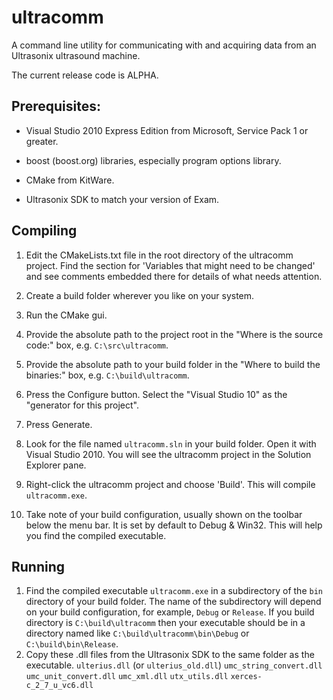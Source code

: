 ultracomm
=========

A command line utility for communicating with and acquiring data from an Ultrasonix ultrasound machine.

The current release code is ALPHA.


Prerequisites:
--------------


 - Visual Studio 2010 Express Edition from Microsoft, Service Pack 1 or greater.

 - boost (boost.org) libraries, especially program options library.

 - CMake from KitWare.

 - Ultrasonix SDK to match your version of Exam.


Compiling
---------

1. Edit the CMakeLists.txt file in the root directory of the ultracomm project.
   Find the section for 'Variables that might need to be changed' and see
   comments embedded there for details of what needs attention.

1. Create a build folder wherever you like on your system.

1. Run the CMake gui.

1. Provide the absolute path to the project root in the "Where is the source code:" 
   box, e.g. `C:\src\ultracomm`.

1. Provide the absolute path to your build folder in the "Where to build the
   binaries:" box, e.g. `C:\build\ultracomm`.

1. Press the Configure button. Select the "Visual Studio 10" as the
   "generator for this project".

1. Press Generate. 

1. Look for the file named `ultracomm.sln` in your build folder.
   Open it with Visual Studio 2010. You will see the ultracomm project
   in the Solution Explorer pane.

1. Right-click the ultracomm project and choose 'Build'. This will compile `ultracomm.exe`.

1. Take note of your build configuration, usually shown on the toolbar below the menu bar.
   It is set by default to Debug & Win32. This will help you find the compiled executable.
 

Running
-------

1. Find the compiled executable `ultracomm.exe` in a subdirectory of the
   `bin` directory of your build folder. The name of the subdirectory will
   depend on your build configuration, for example, `Debug` or `Release`.
   If you build directory is `C:\build\ultracomm` then your executable should
   be in a directory named like `C:\build\ultracomm\bin\Debug` or
   `C:\build\bin\Release`.
1. Copy these .dll files from the Ultrasonix SDK to the same folder as the
   executable.
    `ulterius.dll` (or `ulterius_old.dll`)
    `umc_string_convert.dll`
    `umc_unit_convert.dll`
    `umc_xml.dll`
    `utx_utils.dll`
    `xerces-c_2_7_u_vc6.dll`


